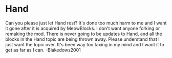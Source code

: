 # Hand
Can you please just let Hand rest? It's done too much harm to me and I want it gone after it is acquired by MeowBlocks.
I don't want anyone forking or remaking the mod. There is never going to be updates to Hand, and all the blocks in the Hand topic are being thrown away.
Please understand that I just want the topic over. It's been way too taxing in my mind and I want it to get as far as I can. -Blakedows2001
